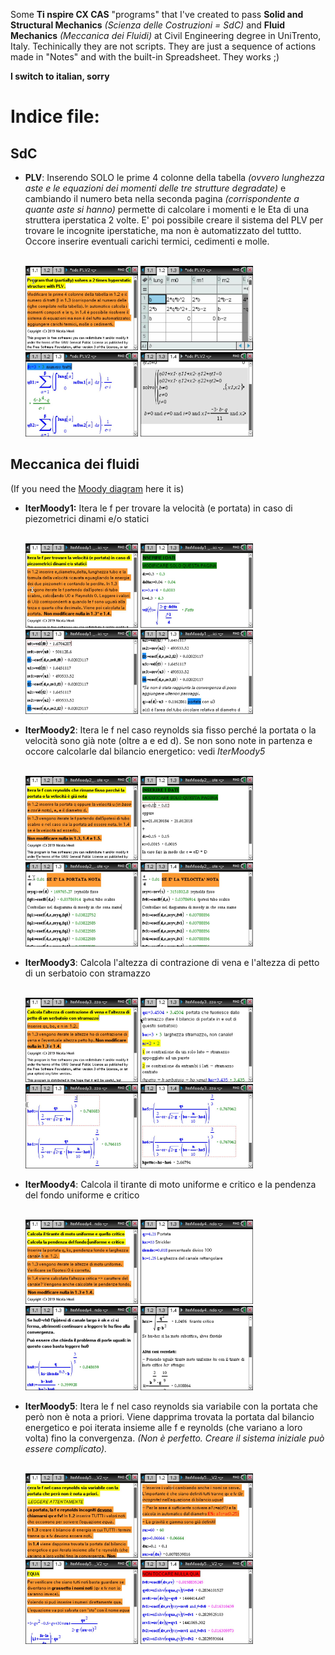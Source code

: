 Some **Ti nspire CX CAS** "programs" that I've created to pass **Solid and Structural Mechanics** *(Scienza delle Costruzioni = SdC)* and **Fluid Mechanics** *(Meccanica dei Fluidi)* at Civil Engineering degree in UniTrento, Italy.
Techinically they are not scripts. They are just a sequence of actions made in "Notes" and with the built-in Spreadsheet. They works ;)

__I switch to italian, sorry__

# Indice file:
## SdC
  - **PLV**: Inserendo SOLO le prime 4 colonne della tabella *(ovvero lunghezza aste e le equazioni dei momenti delle tre strutture degradate)* e cambiando il numero beta nella seconda pagina *(corrispondente a quante aste si hanno)* permette di calcolare i momenti e le Eta di una struttera iperstatica 2 volte. E' poi possibile creare il sistema del PLV per trovare le incognite iperstatiche, ma non è automatizzato del tuttto. Occore inserire eventuali carichi termici, cedimenti e molle.
  
     <br/><img src="/img/s1.jpg" alt="drawing" width="180"/> <img src="/img/s2.jpg" alt="drawing" width="180"/> <img src="/img/s3.jpg" alt="drawing" width="180"/> <img src="/img/s4.jpg" alt="drawing" width="180"/>
## Meccanica dei fluidi 
(If you need the [Moody diagram](/img/Moody.pdf) here it is)
  - **IterMoody1:** Itera le f per trovare la velocità (e portata) in caso di piezometrici dinami e/o statici 
  
      <br/><img src="/img/1a.jpg" alt="drawing" width="180"/> <img src="/img/1b.jpg" alt="drawing" width="180"/> <img src="/img/1c.jpg" alt="drawing" width="180"/> <img src="/img/1d.jpg" alt="drawing" width="180"/>
  
  - **IterMoody2**: Itera le f nel caso reynolds sia fisso perché la portata o la velocità sono già note (oltre a e ed d). Se non sono note in partenza e occore calcolarle dal bilancio energetico: vedi *IterMoody5*
  
      <br/><img src="/img/2a.jpg" alt="drawing" width="180"/> <img src="/img/2b.jpg" alt="drawing" width="180"/> <img src="/img/2c.jpg" alt="drawing" width="180"/> <img src="/img/2d.jpg" alt="drawing" width="180"/>
  
  - **IterMoody3**: Calcola l'altezza di contrazione di vena e l'altezza di petto di un serbatoio con stramazzo
  
      <br/><img src="/img/3a.jpg" alt="drawing" width="180"/> <img src="/img/3b.jpg" alt="drawing" width="180"/> <img src="/img/3c.jpg" alt="drawing" width="180"/> <img src="/img/3d.jpg" alt="drawing" width="180"/>
  
  - **IterMoody4**: Calcola il tirante di moto uniforme e critico e la pendenza del fondo uniforme e critico
  
      <br/><img src="/img/4a.jpg" alt="drawing" width="180"/> <img src="/img/4b.jpg" alt="drawing" width="180"/> <img src="/img/4c.jpg" alt="drawing" width="180"/> <img src="/img/4d.jpg" alt="drawing" width="180"/>
  
  - **IterMoody5**: Itera le f nel caso reynolds sia variabile con la portata che però non è nota a priori. Viene dapprima trovata la portata dal bilancio energetico e poi iterata insieme alle f e reynolds (che variano a loro volta) fino la convergenza. *(Non è perfetto. Creare il sistema iniziale può essere complicato).*
  
      <br/><img src="/img/5a.jpg" alt="drawing" width="180"/> <img src="/img/5b.jpg" alt="drawing" width="180"/> <img src="/img/5c.jpg" alt="drawing" width="180"/> <img src="/img/5d.jpg" alt="drawing" width="180"/>
